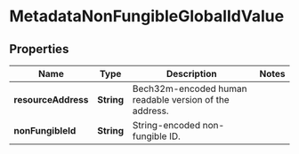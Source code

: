 

# MetadataNonFungibleGlobalIdValue


## Properties

| Name | Type | Description | Notes |
|------------ | ------------- | ------------- | -------------|
|**resourceAddress** | **String** | Bech32m-encoded human readable version of the address. |  |
|**nonFungibleId** | **String** | String-encoded non-fungible ID. |  |



